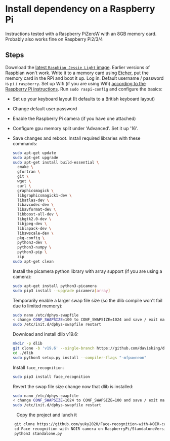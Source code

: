# Install dependency on a Raspberry Pi

Instructions tested with a Raspberry PiZeroW  with an 8GB memory card. Probably also works fine on  Raspberry Pi2/3/4

## Steps

Download the [latest `Raspbian Jessie Light` image](https://www.raspberrypi.org/downloads/raspbian/). Earlier versions of Raspbian won't work.
Write it to a memory card using [Etcher](https://etcher.io/), put the memory card in the RPi and boot it up. 
Log in. Default username / password is `pi` / `raspberry`.
Set up Wifi (if you are using Wifi) [according to the Raspberry Pi instructions](https://www.raspberrypi.org/documentation/configuration/wireless/wireless-cli.md).
Run `sudo raspi-config` and configure the basics:

- Set up your keyboard layout (It defaults to a British keyboard layout)
- Change default user password
- Enable the Raspberry Pi camera (if you have one attached)
- Configure gpu memory split under 'Advanced'. Set it up '16'.
- Save changes and reboot.
  Install required libraries with these commands:
  
  ```bash
  sudo apt-get update
  sudo apt-get upgrade
  sudo apt-get install build-essential \
    cmake \
    gfortran \
    git \
    wget \
    curl \
    graphicsmagick \
    libgraphicsmagick1-dev \
    libatlas-dev \
    libavcodec-dev \
    libavformat-dev \
    libboost-all-dev \
    libgtk2.0-dev \
    libjpeg-dev \
    liblapack-dev \
    libswscale-dev \
    pkg-config \
    python3-dev \
    python3-numpy \
    python3-pip \
    zip
  sudo apt-get clean
  ```
  
  Install the picamera python library with array support (if you are using a camera):
  
  ```bash
  sudo apt-get install python3-picamera
  sudo pip3 install --upgrade picamera[array]
  ```
  
  Temporarily enable a larger swap file size (so the dlib compile won't fail due to limited memory):
  
  ```bash
  sudo nano /etc/dphys-swapfile
  < change CONF_SWAPSIZE=100 to CONF_SWAPSIZE=1024 and save / exit nano >
  sudo /etc/init.d/dphys-swapfile restart
  ```
  
  Download and install dlib v19.6:
  
  ```bash
  mkdir -p dlib
  git clone -b 'v19.6' --single-branch https://github.com/davisking/dlib.git dlib/
  cd ./dlib
  sudo python3 setup.py install --compiler-flags "-mfpu=neon"
  ```
  
  Install `face_recognition`:
  
  ```bash
  sudo pip3 install face_recognition
  ```
  
  Revert the swap file size change now that dlib is installed:
  
  ```bash
  sudo nano /etc/dphys-swapfile
  < change CONF_SWAPSIZE=1024 to CONF_SWAPSIZE=100 and save / exit nano >
  sudo /etc/init.d/dphys-swapfile restart
  ```

         Copy the project and lunch it         

```bash
    git clone https://github.com/yuky2020/Face-recognition-with-NOIR-camera-on-RaspberryPi
    cd Face recognition with NOIR camera on RaspberryPi/StandaloneVersion
    python3 standalone.py
```
